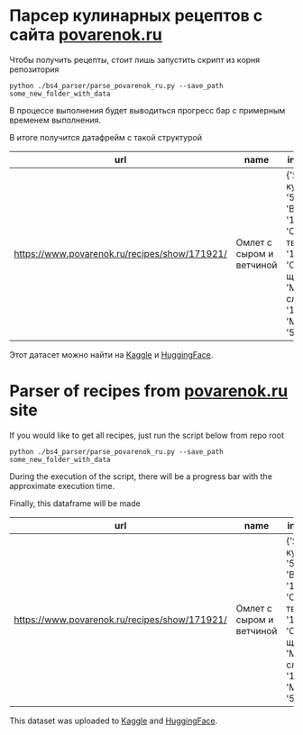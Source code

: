 # Парсер кулинарных рецептов с сайта [povarenok.ru](https://www.povarenok.ru)
Чтобы получить рецепты, стоит лишь запустить скрипт из корня репозитория

```
python ./bs4_parser/parse_povarenok_ru.py --save_path some_new_folder_with_data
```

В процессе выполнения будет выводиться прогресс бар с примерным временем выполнения. 

В итоге получится датафрейм с такой структурой

|url|name|ingredients|
|-|-|-|
|https://www.povarenok.ru/recipes/show/171921/|Омлет с сыром и ветчиной|{'Яйцо куриное': '5 шт', 'Ветчина': '150 г', 'Сыр твердый': '150 г', 'Соль': '1 щепот.', 'Масло сливочное': '10 г', 'Молоко': '50 мл'}|

Этот датасет можно найти на [Kaggle](https://www.kaggle.com/rogozinushka/povarenok-recipes) и [HuggingFace](https://huggingface.co/datasets/rogozinushka/povarenok-recipes).

# Parser of recipes from [povarenok.ru](https://www.povarenok.ru) site

If you would like to get all recipes, just run the script below from repo root

```
python ./bs4_parser/parse_povarenok_ru.py --save_path some_new_folder_with_data
```

During the execution of the script, there will be a progress bar with the approximate execution time.

Finally, this dataframe will be made

|url|name|ingredients|
|-|-|-|
|https://www.povarenok.ru/recipes/show/171921/|Омлет с сыром и ветчиной|{'Яйцо куриное': '5 шт', 'Ветчина': '150 г', 'Сыр твердый': '150 г', 'Соль': '1 щепот.', 'Масло сливочное': '10 г', 'Молоко': '50 мл'}|


This dataset was uploaded to [Kaggle](https://www.kaggle.com/rogozinushka/povarenok-recipes) and [HuggingFace](https://huggingface.co/datasets/rogozinushka/povarenok-recipes).

